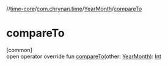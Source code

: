 //[time-core](../../../index.md)/[com.chrynan.time](../index.md)/[YearMonth](index.md)/[compareTo](compare-to.md)

# compareTo

[common]\
open operator override fun [compareTo](compare-to.md)(other: [YearMonth](index.md)): [Int](https://kotlinlang.org/api/latest/jvm/stdlib/kotlin/-int/index.html)
